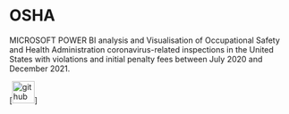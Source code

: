 # OSHA
MICROSOFT POWER BI analysis and Visualisation of Occupational Safety and Health Administration coronavirus-related inspections in the United States with violations and initial penalty fees between July 2020 and December 2021.  


[<img src='https://cdn.jsdelivr.net/npm/simple-icons@3.0.1/icons/github.svg' alt='github' height='40'>]
